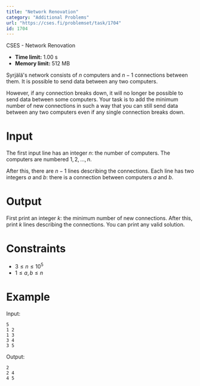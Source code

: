 ```yaml
---
title: "Network Renovation"
category: "Additional Problems"
url: "https://cses.fi/problemset/task/1704"
id: 1704
---
```


CSES - Network Renovation

  * **Time limit:** 1.00 s
  * **Memory limit:** 512 MB

Syrjälä's network consists of $n$ computers and $n-1$ connections between
them. It is possible to send data between any two computers.

However, if any connection breaks down, it will no longer be possible to send
data between some computers. Your task is to add the minimum number of new
connections in such a way that you can still send data between any two
computers even if any single connection breaks down.

# Input

The first input line has an integer $n$: the number of computers. The
computers are numbered $1,2,\dots,n$.

After this, there are $n-1$ lines describing the connections. Each line has
two integers $a$ and $b$: there is a connection between computers $a$ and $b$.

# Output

First print an integer $k$: the minimum number of new connections. After this,
print $k$ lines describing the connections. You can print any valid solution.

# Constraints

  * $3 \le n \le 10^5$
  * $1 \le a,b \le n$

# Example

Input:

    
    
    5
    1 2
    1 3
    3 4
    3 5
    

Output:

    
    
    2
    2 4
    4 5
    

